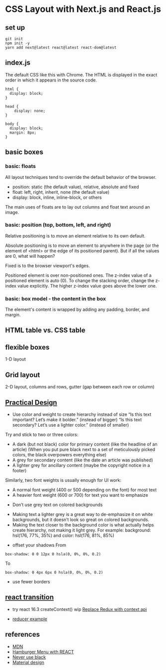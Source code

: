 # CSS Layout with Next.js and React.js

## set up

```
git init
npm init -y
yarn add next@latest react@latest react-dom@latest
```

## index.js
The default CSS like this with Chrome. The HTML is displayed in the exact order in which it appears in the source code.
```
html {
  display: block;
}

head {
    display: none;
}

body {
  display: block;
  margin: 8px;
}
```

## basic boxes

### basic: floats

All layout techniques tend to override the default behavior of the browser.
* position: static (the default value), relative, absolute and fixed
* float: left, right, inherit, none (the default value)
* display: block, inline, inline-block, or others

The main uses of floats are to lay out columns and float text around an image.

### basic: position (top, bottom, left, and right)

Relative positioning is to move an element relative to its own default.

Absolute positioning is to move an element to anywhere in the page (or the element of \<html\> or the edge of its positioned parent). But if all the values are 0, what will happen?

Fixed is to the browser viewport's edges.

Positioned element is over non-positioned ones.
The z-index value of a positioned element is auto (0). To change the stacking order, change the z-index value explicitly. The higher z-index value goes above the lower one.

### basic: box model - the content in the box
The element's content is wrapped by adding any padding, border, and margin.

## HTML table vs. CSS table

## flexible boxes
1-D layout

## Grid layout
2-D layout, columns and rows, gutter (gap between each row or column)

## [Practical Design](https://medium.com/refactoring-ui/7-practical-tips-for-cheating-at-design-40c736799886)

* Use color and weight to create hierarchy instead of size
“Is this text important? Let’s make it bolder.” (instead of bigger)
“Is this text secondary? Let’s use a lighter color.” (instead of smaller)

Try and stick to two or three colors:
- A dark (but not black) color for primary content (like the headline of an article) (When you put pure black next to a set of meticulously picked colors, the black overpowers everything else)
- A grey for secondary content (like the date an article was published)
- A lighter grey for ancillary content (maybe the copyright notice in a footer)

Similarly, two font weights is usually enough for UI work:
- A normal font weight (400 or 500 depending on the font) for most text
- A heavier font weight (600 or 700) for text you want to emphasize

* Don’t use grey text on colored backgrounds
- Making text a lighter grey is a great way to de-emphasize it on white backgrounds, but it doesn’t look so great on colored backgrounds.
- Making the text closer to the background color is what actually helps create hierarchy, not making it light grey. For example:
  background: hsl(176, 77%, 35%) and color: hsl(176, 81%, 85%)

* offset your shadows
From 
```
box-shadow: 0 0 12px 0 hsla(0, 0%, 0%, 0.2)
```
To
```
box-shadow: 0 4px 6px 0 hsla(0, 0%, 0%, 0.2)
```

* use fewer borders

## [react transition](https://dev.to/underdogio/adding-animations-to-your-react-app-with-react-transition-group)

* try react 16.3 createContext()
wip
[Replace Redux with context api](https://medium.com/@DidierFranc/replacing-redux-with-the-new-react-context-api-8f5d01a00e8c)

* [reducer example](https://codesandbox.io/s/q992k7zk4)

## references
* [MDN](https://developer.mozilla.org/en-US/docs/Learn/CSS/CSS_layout/Introduction)
* [Hamburger Menu with REACT](https://codepen.io/naturalclar/pen/zEwvbg)
* [Never use black](https://ianstormtaylor.com/design-tip-never-use-black/)
* [Material design](https://material.io/guidelines/material-design/elevation-shadows.html)
